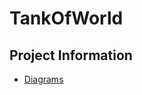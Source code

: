 # TankOfWorld

## Project Information

- [Diagrams](https://lucid.app/lucidchart/f8df0c70-b203-45d3-9d22-2a52b9acde51/edit?invitationId=inv_25076b3f-f9a5-4891-835e-6de077ce436f)
